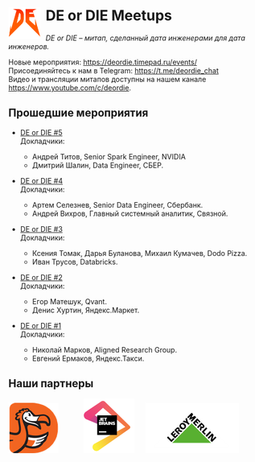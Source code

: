 # <img src="images/logo.png" width="64" style="float: left; margin-right: 10px;"> DE or DIE Meetups

_DE or DIE – митап, сделанный дата инженерами для дата инженеров._

Новые мероприятия: <https://deordie.timepad.ru/events/>  
Присоединяйтесь к нам в Telegram: <https://t.me/deordie_chat>  
Видео и трансляции митапов доступны на нашем канале <https://www.youtube.com/c/deordie>.

## Прошедшие мероприятия

- [DE or DIE #5](meetups/05)  
Докладчики:  
  - Андрей Титов, Senior Spark Engineer, NVIDIA
  - Дмитрий Шалин, Data Engineer, СБЕР.

- [DE or DIE #4](meetups/04)  
Докладчики:  
  - Артем Селезнев, Senior Data Engineer, Сбербанк.
  - Андрей Вихров, Главный системный аналитик, Связной.

- [DE or DIE #3](meetups/03)  
Докладчики:  
  - Ксения Томак, Дарья Буланова, Михаил Кумачев, Dodo Pizza.
  - Иван Трусов, Databricks.

- [DE or DIE #2](meetups/02)  
Докладчики:  
  - Егор Матешук, Qvant.
  - Денис Хуртин, Яндекс.Маркет.  

- [DE or DIE #1](meetups/01)  
Докладчики:
  - Николай Марков, Aligned Research Group.
  - Евгений Ермаков, Яндекс.Такси.

## Наши партнеры

[![dp_logo]][dp_link]
&emsp;&emsp;&emsp;
[![jb_logo]][jb_link]
&emsp;
[![lm_logo]][lm_link]

[dp_link]: https://dodopizza.dev/ "Dodo Pizza Engineering"
[dp_logo]: images/dodopizza_partner.png "Dodo Pizza Engineering"
[jb_link]: https://www.jetbrains.com/ "JetBrains"
[jb_logo]: images/jetbrains_partner.png "JetBrains"
[lm_link]: https://tech.leroymerlin.ru/ "Leroy Merlin"
[lm_logo]: images/leroy_merlin_partner.png "Leroy Merlin"
[nlp_link]: https://newprolab.com/ "New Professions Lab"
[nlp_logo]: images/newprolab_partner.jpg "New Professions Lab"
